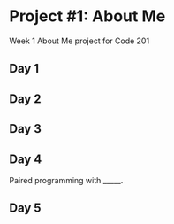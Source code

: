 # Project #1: About Me
Week 1 About Me project for Code 201

## Day 1

## Day 2

## Day 3

## Day 4
Paired programming with _____.


## Day 5